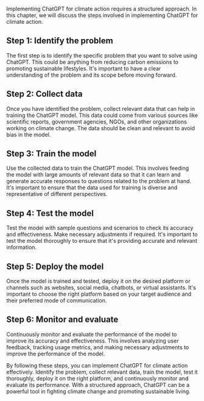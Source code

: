 
Implementing ChatGPT for climate action requires a structured approach. In this chapter, we will discuss the steps involved in implementing ChatGPT for climate action.

Step 1: Identify the problem
----------------------------

The first step is to identify the specific problem that you want to solve using ChatGPT. This could be anything from reducing carbon emissions to promoting sustainable lifestyles. It's important to have a clear understanding of the problem and its scope before moving forward.

Step 2: Collect data
--------------------

Once you have identified the problem, collect relevant data that can help in training the ChatGPT model. This data could come from various sources like scientific reports, government agencies, NGOs, and other organizations working on climate change. The data should be clean and relevant to avoid bias in the model.

Step 3: Train the model
-----------------------

Use the collected data to train the ChatGPT model. This involves feeding the model with large amounts of relevant data so that it can learn and generate accurate responses to questions related to the problem at hand. It's important to ensure that the data used for training is diverse and representative of different perspectives.

Step 4: Test the model
----------------------

Test the model with sample questions and scenarios to check its accuracy and effectiveness. Make necessary adjustments if required. It's important to test the model thoroughly to ensure that it's providing accurate and relevant information.

Step 5: Deploy the model
------------------------

Once the model is trained and tested, deploy it on the desired platform or channels such as websites, social media, chatbots, or virtual assistants. It's important to choose the right platform based on your target audience and their preferred mode of communication.

Step 6: Monitor and evaluate
----------------------------

Continuously monitor and evaluate the performance of the model to improve its accuracy and effectiveness. This involves analyzing user feedback, tracking usage metrics, and making necessary adjustments to improve the performance of the model.

By following these steps, you can implement ChatGPT for climate action effectively. Identify the problem, collect relevant data, train the model, test it thoroughly, deploy it on the right platform, and continuously monitor and evaluate its performance. With a structured approach, ChatGPT can be a powerful tool in fighting climate change and promoting sustainable living.
